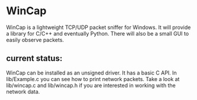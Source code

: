 # WinCap
WinCap is a lightweight TCP/UDP packet sniffer for Windows. It will provide a library for C/C++ and eventually Python. There will also be a small GUI to easily observe packets.

## current status:
WinCap can be installed as an unsigned driver. It has a basic C API. In lib/Example.c you can see how to print network packets. Take a look at lib/wincap.c and lib/wincap.h if you are interested in working with the network data.